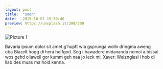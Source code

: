 ```yaml
---
layout: post
title:  "soon"
date:   2015-10-07 15:39:40
preview: https://unsplash.it/300/300
---
```


![Picture 1](https://unsplash.it/800/600)

Bavaria ipsum dolor sit amet g’hupft wia gsprunga wolln dringma aweng oba Biazelt hogg di hera helfgod. Sog i hawadere midananda nomoi a bissal wos gehd ollaweil gor kumm geh naa jo leck mi, Xaver: Weiznglasl i hob di liab des muas ma hoid kenna.
